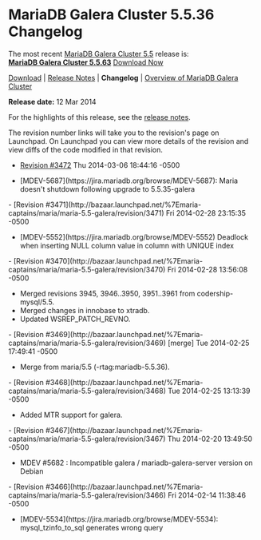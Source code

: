 # MariaDB Galera Cluster 5.5.36 Changelog

The most recent [MariaDB Galera Cluster 5.5](/kb/en/galera/) release is:<br>
<span class="cstm-style lead"><strong>[MariaDB Galera Cluster 5.5.63](/replication/galera-cluster/mariadb-galera-cluster-releases/mariadb-galera-55-release-notes/mariadb-galera-cluster-5563-release-notes)</strong> [Download<span>&nbsp;</span>Now](https://downloads.mariadb.org/mariadb-galera/5.5)</span>

[Download](http://downloads.mariadb.org/mariadb-galera/5.5.36) |
[Release Notes](/replication/galera-cluster/mariadb-galera-cluster-releases/mariadb-galera-55-release-notes/mariadb-galera-cluster-5536-release-notes) |
<strong>Changelog</strong> |
[Overview of MariaDB Galera Cluster](/replication/galera-cluster/what-is-mariadb-galera-cluster)

<strong>Release date:</strong> 12 Mar 2014

For the highlights of this release, see the
[release notes](/replication/galera-cluster/mariadb-galera-cluster-releases/mariadb-galera-55-release-notes/mariadb-galera-cluster-5536-release-notes).

The revision number links will take you to the revision's page on Launchpad. On
Launchpad you can view more details of the revision and view diffs of the code
modified in that revision.

- [Revision #3472](http://bazaar.launchpad.net/%7Emaria-captains/maria/maria-5.5-galera/revision/3472)
  <span class="cstm-style datetime">Thu 2014-03-06 18:44:16 -0500</span>
<ul start="1"><li>[MDEV-5687](https://jira.mariadb.org/browse/MDEV-5687): Maria doesn't shutdown following upgrade to 5.5.35-galera
</li></ul>
- [Revision #3471](http://bazaar.launchpad.net/%7Emaria-captains/maria/maria-5.5-galera/revision/3471)
  <span class="cstm-style datetime">Fri 2014-02-28 23:15:35 -0500</span>
<ul start="1"><li>[MDEV-5552](https://jira.mariadb.org/browse/MDEV-5552) Deadlock when inserting NULL column value in column with UNIQUE index
</li></ul>
- [Revision #3470](http://bazaar.launchpad.net/%7Emaria-captains/maria/maria-5.5-galera/revision/3470)
  <span class="cstm-style datetime">Fri 2014-02-28 13:56:08 -0500</span>
<ul start="1"><li>Merged revisions 3945, 3946..3950, 3951..3961   from codership-mysql/5.5.
</li><li>Merged changes in innobase to xtradb.
</li><li>Updated WSREP_PATCH_REVNO.
</li></ul>
- [Revision #3469](http://bazaar.launchpad.net/%7Emaria-captains/maria/maria-5.5-galera/revision/3469) [merge]
  <span class="cstm-style datetime">Tue 2014-02-25 17:49:41 -0500</span>
<ul start="1"><li>Merge from maria/5.5 (-rtag:mariadb-5.5.36).
</li></ul>
- [Revision #3468](http://bazaar.launchpad.net/%7Emaria-captains/maria/maria-5.5-galera/revision/3468)
  <span class="cstm-style datetime">Tue 2014-02-25 13:13:39 -0500</span>
<ul start="1"><li>Added MTR support for galera.
</li></ul>
- [Revision #3467](http://bazaar.launchpad.net/%7Emaria-captains/maria/maria-5.5-galera/revision/3467)
  <span class="cstm-style datetime">Thu 2014-02-20 13:49:50 -0500</span>
<ul start="1"><li>MDEV #5682 : Incompatible galera / mariadb-galera-server version on Debian
</li></ul>
- [Revision #3466](http://bazaar.launchpad.net/%7Emaria-captains/maria/maria-5.5-galera/revision/3466)
  <span class="cstm-style datetime">Fri 2014-02-14 11:38:46 -0500</span>
<ul start="1"><li>[MDEV-5534](https://jira.mariadb.org/browse/MDEV-5534): mysql_tzinfo_to_sql generates wrong query
</li></ul>